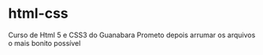 # html-css
 Curso de Html 5 e CSS3 do Guanabara
Prometo depois arrumar os arquivos o mais bonito possível 
